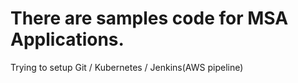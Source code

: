 # There are samples code for MSA Applications.

Trying to setup Git / Kubernetes / Jenkins(AWS pipeline)
